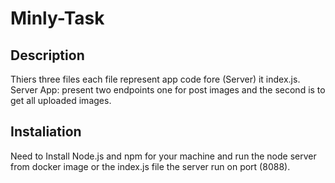 # Minly-Task


Description
------------
Thiers three files each file represent app code fore (Server) it index.js.
Server App: present two endpoints one for post images and the second is to get all uploaded images.

Instaliation 
------------
Need to Install Node.js and npm for your machine and run the node server from docker image or the index.js file 
the server run on port (8088).
